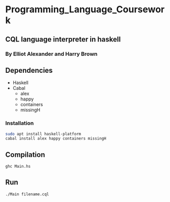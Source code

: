 # Programming_Language_Coursework

## CQL language interpreter in haskell
### By Elliot Alexander and Harry Brown

## Dependencies
* Haskell
* Cabal
  * alex
  * happy
  * containers
  * missingH

### Installation
```bash
sudo apt install haskell-platform
cabal install alex happy containers missingH
```
## Compilation
```bash
ghc Main.hs
```
## Run
```bash
./Main filename.cql
```
